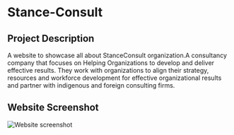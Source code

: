 # Stance-Consult #

## Project Description ##

A website to showcase all about StanceConsult organization.A consultancy company that focuses on Helping Organizations to develop and deliver effective results.
They work with organizations to align their strategy, resources and workforce development for effective organizational results and partner with indigenous and foreign consulting firms.

## Website Screenshot ##

![Website screenshot](Assets/images/website-screenshot.png)